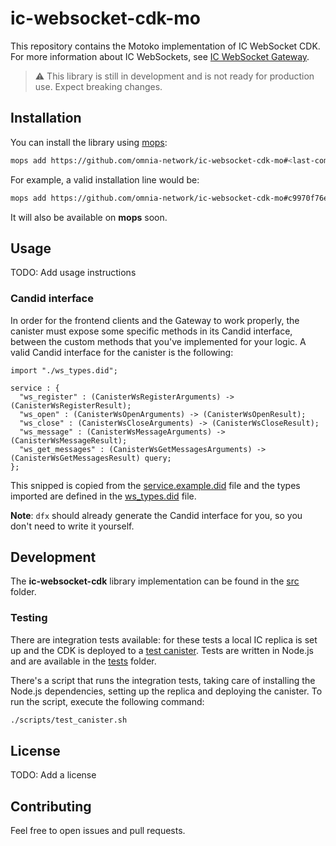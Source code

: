 # ic-websocket-cdk-mo


This repository contains the Motoko implementation of IC WebSocket CDK. For more information about IC WebSockets, see [IC WebSocket Gateway](https://github.com/omnia-network/ic-websocket-gateway).

> ⚠️ This library is still in development and is not ready for production use. Expect breaking changes.

## Installation

You can install the library using [mops](https://mops.one):

```bash
mops add https://github.com/omnia-network/ic-websocket-cdk-mo#<last-commit-hash-on-this-repo>
```

For example, a valid installation line would be:

```bash
mops add https://github.com/omnia-network/ic-websocket-cdk-mo#c9970f76e74a9019f2a5c97b317b84b9cc13d808
```

It will also be available on **mops** soon.

## Usage

TODO: Add usage instructions

### Candid interface
In order for the frontend clients and the Gateway to work properly, the canister must expose some specific methods in its Candid interface, between the custom methods that you've implemented for your logic. A valid Candid interface for the canister is the following:

```
import "./ws_types.did";

service : {
  "ws_register" : (CanisterWsRegisterArguments) -> (CanisterWsRegisterResult);
  "ws_open" : (CanisterWsOpenArguments) -> (CanisterWsOpenResult);
  "ws_close" : (CanisterWsCloseArguments) -> (CanisterWsCloseResult);
  "ws_message" : (CanisterWsMessageArguments) -> (CanisterWsMessageResult);
  "ws_get_messages" : (CanisterWsGetMessagesArguments) -> (CanisterWsGetMessagesResult) query;
};
```
This snipped is copied from the [service.example.did](./did/service.example.did) file and the types imported are defined in the [ws_types.did](./did/ws_types.did) file.

**Note**: `dfx` should already generate the Candid interface for you, so you don't need to write it yourself.

## Development

The **ic-websocket-cdk** library implementation can be found in the [src](./src/) folder.

### Testing

There are integration tests available: for these tests a local IC replica is set up and the CDK is deployed to a [test canister](./tests/src/test_canister/main.mo). Tests are written in Node.js and are available in the [tests](./tests/integration/) folder.

There's a script that runs the integration tests, taking care of installing the Node.js dependencies, setting up the replica and deploying the canister. To run the script, execute the following command:

```bash
./scripts/test_canister.sh
```

## License

TODO: Add a license

## Contributing

Feel free to open issues and pull requests.
